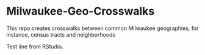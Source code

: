 # Milwaukee-Geo-Crosswalks
This repo creates crosswalks between common Milwaukee geographies, for instance, census tracts and neighborhoods

Test line from RStudio.